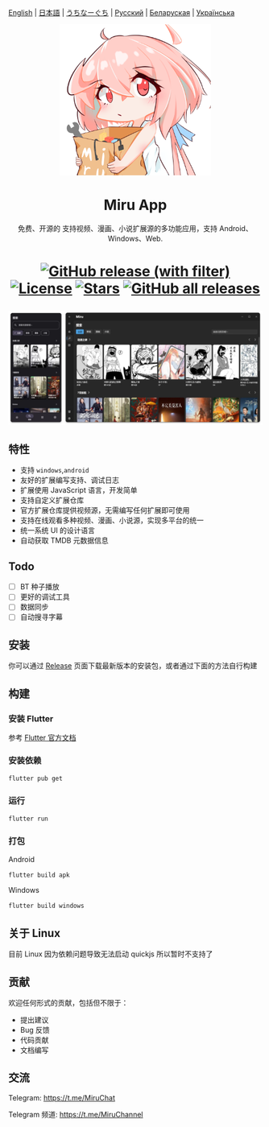 [English](README-en.md) | [日本語](README-ja.md) | [うちなーぐち](README-ryu.md) | [Русский](README-ru.md) | [Беларуская](README-be.md) | [Українська](README-uk.md)


<p align="center">
<img width="300" src="./assets/icon/logo.png" alt="Miru 看板娘"/>
</p>

<h1 align="center">
Miru App
</h1>

<p align="center">免费、开源的 支持视频、漫画、小说扩展源的多功能应用，支持 Android、Windows、Web.</p>

<h1 align="center">

[![GitHub release (with filter)](https://img.shields.io/github/v/release/miru-project/miru-app)](https://github.com/miru-project/miru-app/releases/latest)
[![License](https://img.shields.io/github/license/miru-project/miru-app)](https://github.com/miru-project/miru-app/blob/main/LICENSE)
[![Stars](https://img.shields.io/github/stars/miru-project/miru-app)](https://github.com/miru-project/miru-app/stargazers)
[![GitHub all releases](https://img.shields.io/github/downloads/miru-project/miru-app/total)](https://github.com/miru-project/miru-app/releases/latest)

</h1>

![screenshot](assets/screenshot/screenshot.webp)

## 特性

- 支持 `windows`,`android`
- 友好的扩展编写支持、调试日志
- 扩展使用 JavaScript 语言，开发简单
- 支持自定义扩展仓库
- 官方扩展仓库提供视频源，无需编写任何扩展即可使用
- 支持在线观看多种视频、漫画、小说源，实现多平台的统一
- 统一系统 UI 的设计语言
- 自动获取 TMDB 元数据信息

## Todo

- [ ] BT 种子播放
- [ ] 更好的调试工具
- [ ] 数据同步
- [ ] 自动搜寻字幕

## 安装

你可以通过 [Release](https://github.com/miru-project/miru-app/releases/latest) 页面下载最新版本的安装包，或者通过下面的方法自行构建 

## 构建

### 安装 Flutter

参考 [Flutter 官方文档](https://flutter.dev/docs/get-started/install)

### 安装依赖

```bash
flutter pub get
```

### 运行

```bash
flutter run
```

### 打包

Android

```bash
flutter build apk
```

Windows

```bash
flutter build windows
```

## 关于 Linux

目前 Linux 因为依赖问题导致无法启动 quickjs 所以暂时不支持了


## 贡献

欢迎任何形式的贡献，包括但不限于：

- 提出建议
- Bug 反馈
- 代码贡献
- 文档编写


## 交流

Telegram: https://t.me/MiruChat

Telegram 频道: https://t.me/MiruChannel
